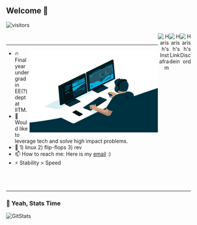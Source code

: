 ## Welcome 🙏
![visitors](https://visitor-badge.glitch.me/badge?page_id=https://github.com/HR-1-1)
<div align="right">
<a href="https://discord.gg">
  <img align="right" alt="Harish's Discord" width="30px" src="https://raw.githubusercontent.com/peterthehan/peterthehan/master/assets/discord.svg" />
</a>
<a href="https://www.linkedin.com/in/harish-r-1458b81bb/" target="_blank" rel="nofollow">
  <img align="right" alt="Harish's Linkdein" width="30px" src="https://img.icons8.com/color/48/000000/linkedin-2--v2.png" />
</a>
<a href="https://www.instagram.com/thanith_thamizhan/" target="_blank" rel="nofollow">
  <img align="right" alt="Harish's Instafram" width="30px" src="https://img.icons8.com/color/48/000000/instagram-new--v2.png" />
</a>
</div>
<br />

***

<img align="right" alt="GIF" src="https://github.com/HR-1-1/HR-1-1/blob/main/code.gif?raw=true" width="350" height="224" />

- 🔥 Final year undergrad in EE(?) dept at IITM.
- 🔭 Would like to leverage tech and solve high impact problems.
- 🌱 1) linux 2) flip-flops 3) rev
- 📫 How to reach me: Here is my [email](mailto:harishrajesh2002@gmail.com) :)
- ⚡  Stability > Speed
<br />
<br />

***
### 🚀 Yeah, Stats Time
<p align="left"> <img src="https://github-readme-stats.vercel.app/api?username=HR-1-1&show_icons=true&theme=gotham" alt="GitStats" />

